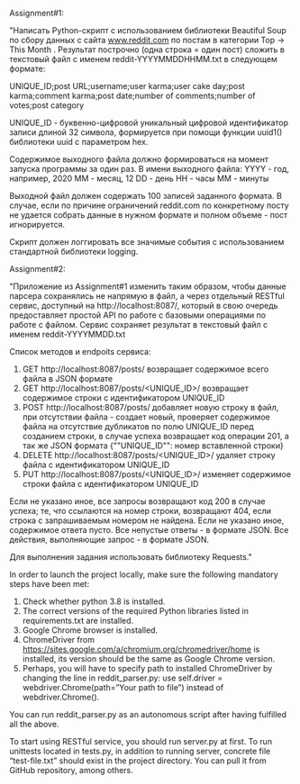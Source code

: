 Assignment#1:

"Написать Python-скрипт с использованием библиотеки Beautiful Soup по сбору данных с сайта www.reddit.com по постам в категории Top -> This Month . Результат построчно (одна строка = один пост) сложить в текстовый файл с именем reddit-YYYYMMDDHHMM.txt в следующем формате:

UNIQUE_ID;post URL;username;user karma;user cake day;post karma;comment karma;post date;number of comments;number of votes;post category

UNIQUE_ID - буквенно-цифровой уникальный цифровой идентификатор записи длиной 32 символа, формируется при помощи функции uuid1() библиотеки uuid с параметром hex.

Содержимое выходного файла должно формироваться на момент запуска программы за один раз. В имени выходного файла:
YYYY - год, например, 2020
MM - месяц, 12
DD - день
HH - часы
MM - минуты

Выходной файл должен содержать 100 записей заданного формата. В случае, если по причине ограничений reddit.com по конкретному посту не удается собрать данные в нужном формате и полном объеме - пост игнорируется.

Скрипт должен логгировать все значимые события с использованием стандартной библиотеки logging.


Assignment#2:

"Приложение из Assignment#1 изменить таким образом, чтобы данные парсера сохранялись не напрямую в файл, а через отдельный RESTful сервис, доступный на http://localhost:8087/, который в свою очередь предоставляет простой API по работе с базовыми операциями по работе с файлом. Сервис сохраняет результат в текстовый файл с именем reddit-YYYYMMDD.txt

Список методов и endpoits сервиса:

1. GET http://localhost:8087/posts/ возвращает содержимое всего файла в JSON формате
2. GET http://localhost:8087/posts/<UNIQUE_ID>/ возвращает содержимое строки с идентификатором UNIQUE_ID
3. POST http://localhost:8087/posts/ добавляет новую строку в файл, при отсутствии файла - создает новый, проверяет содержимое файла на отсутствие дубликатов по полю UNIQUE_ID перед созданием строки, в случае успеха возвращает код операции 201, а так же JSON формата {""UNIQUE_ID"": номер вставленной строки}
4. DELETE http://localhost:8087/posts/<UNIQUE_ID>/ удаляет строку файла с идентификатором UNIQUE_ID
5. PUT http://localhost:8087/posts/<UNIQUE_ID>/ изменяет содержимое строки файла с идентификатором UNIQUE_ID

Если не указано иное, все запросы возвращают код 200 в случае успеха; те, что ссылаются на номер строки, возвращают 404, если строка с запрашиваемым номером не найдена. Если не указано иное, содержимое ответа пусто. Все непустые ответы - в формате JSON. Все действия, выполняющие запрос - в формате JSON.

Для выполнения задания использовать библиотеку Requests."


In order to launch the project locally, make sure the following mandatory steps have been met:
1. Check whether python 3.8 is installed.
2. The correct versions of the required Python libraries listed in requirements.txt are installed.
3. Google Chrome browser is installed.
4. ChromeDriver from https://sites.google.com/a/chromium.org/chromedriver/home is installed, its version should be the same as Google Chrome version.
5. Perhaps, you will have to specify path to installed ChromeDriver by changing the line in reddit_parser.py:
   use self.driver = webdriver.Chrome(path=”Your path to file”) instead of webdriver.Chrome().

You can run reddit_parser.py as an autonomous script after having fulfilled all the above.

To start using RESTful service, you should run server.py at first. To run unittests located in tests.py, 
in addition to running server, concrete file “test-file.txt” should exist in the project directory. You can pull it from GitHub repository, among others. 
